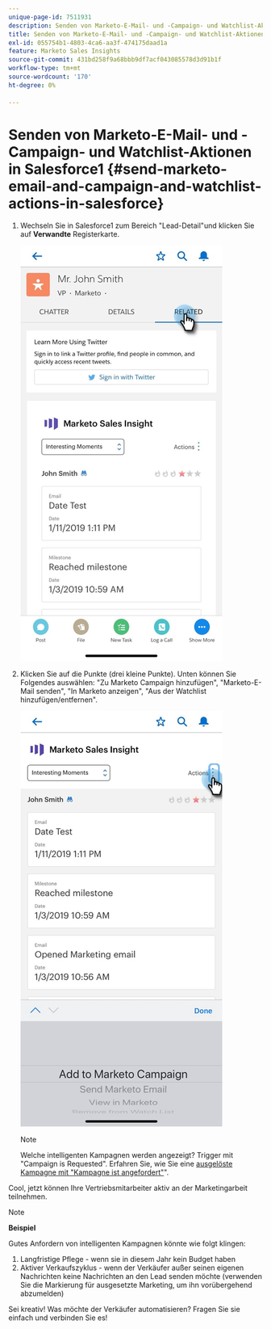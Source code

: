 ```yaml
---
unique-page-id: 7511931
description: Senden von Marketo-E-Mail- und -Campaign- und Watchlist-Aktionen in Salesforce1 - Marketo Docs - Produktdokumentation
title: Senden von Marketo-E-Mail- und -Campaign- und Watchlist-Aktionen in Salesforce1
exl-id: 055754b1-4803-4ca6-aa3f-474175daad1a
feature: Marketo Sales Insights
source-git-commit: 431bd258f9a68bbb9df7acf043085578d3d91b1f
workflow-type: tm+mt
source-wordcount: '170'
ht-degree: 0%

---
```


# Senden von Marketo-E-Mail- und -Campaign- und Watchlist-Aktionen in Salesforce1 {#send-marketo-email-and-campaign-and-watchlist-actions-in-salesforce}

1. Wechseln Sie in Salesforce1 zum Bereich &quot;Lead-Detail&quot;und klicken Sie auf **Verwandte** Registerkarte.

   ![](assets/one-1.png)

1. Klicken Sie auf die Punkte (drei kleine Punkte). Unten können Sie Folgendes auswählen: &quot;Zu Marketo Campaign hinzufügen&quot;, &quot;Marketo-E-Mail senden&quot;, &quot;In Marketo anzeigen&quot;, &quot;Aus der Watchlist hinzufügen/entfernen&quot;.

   ![](assets/two-1.png)

   >[!NOTE]
   >
   >Welche intelligenten Kampagnen werden angezeigt? Trigger mit  &quot;Campaign is Requested&quot;. Erfahren Sie, wie Sie eine [ausgelöste Kampagne mit &quot;Kampagne ist angefordert&quot;](/help/marketo/product-docs/core-marketo-concepts/smart-campaigns/flow-actions/request-campaign.md)&quot;.

Cool, jetzt können Ihre Vertriebsmitarbeiter aktiv an der Marketingarbeit teilnehmen.

>[!NOTE]
>
>**Beispiel**
>
>Gutes Anfordern von intelligenten Kampagnen könnte wie folgt klingen:
>
>1. Langfristige Pflege - wenn sie in diesem Jahr kein Budget haben
>1. Aktiver Verkaufszyklus - wenn der Verkäufer außer seinen eigenen Nachrichten keine Nachrichten an den Lead senden möchte (verwenden Sie die Markierung für ausgesetzte Marketing, um ihn vorübergehend abzumelden)
>
>Sei kreativ! Was möchte der Verkäufer automatisieren? Fragen Sie sie einfach und verbinden Sie es!

